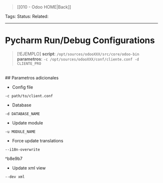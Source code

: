 > [[010 - Odoo HOME|Back]]

Tags: 
Status: 
Related: 

___

# Pycharm Run/Debug Configurations

> [!EJEMPLO]
> **script**: `/opt/sources/odooXXX/src/core/odoo-bin`
> **parametros**: `-c /opt/sources/odooXXX/conf/cliente.conf -d CLIENTE_PRO`

<br>
## Parametros adicionales  

- Config file
```
-c path/to/client.conf
```
- Database
```
-d DATABASE_NAME	
```
- Update module
```
-u MODULE_NAME
```
- Force update translations

```
--i18n-overwrite
```

^b8e9b7

 - Update xml view
```
--dev xml
```

